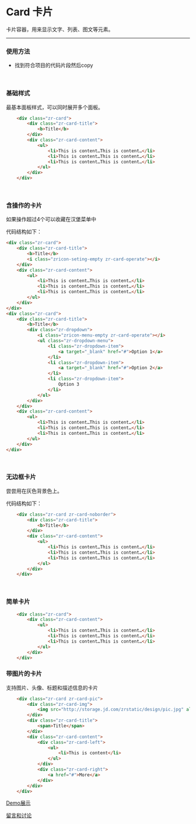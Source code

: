 # Card 卡片

卡片容器，用来显示文字、列表、图文等元素。

---

### 使用方法

+ 找到符合项目的代码片段然后copy

<br/>

### 基础样式

最基本面板样式，可以同时展开多个面板。

```html
    <div class="zr-card">
        <div class="zr-card-title">
            <b>Title</b>
        </div>
        <div class="zr-card-content">
            <ul>
                <li>This is content…This is content…</li>
                <li>This is content…This is content…</li>
                <li>This is content…This is content…</li>
            </ul>
        </div>
    </div>
```

<br/>

### 含操作的卡片

如果操作超过4个可以收藏在汉堡菜单中

代码结构如下：

```html
<div class="zr-card">
    <div class="zr-card-title">
        <b>Title</b>
        <i class="zricon-seting-empty zr-card-operate"></i>
    </div>
    <div class="zr-card-content">
        <ul>
            <li>This is content…This is content…</li>
            <li>This is content…This is content…</li>
            <li>This is content…This is content…</li>
        </ul>
    </div>
</div>
<div class="zr-card">
    <div class="zr-card-title">
        <b>Title</b>
        <div class="zr-dropdown">
            <i class="zricon-menu-empty zr-card-operate"></i>
            <ul class="zr-dropdown-menu">
                <li class="zr-dropdown-item">
                    <a target="_blank" href="#">Option 1</a>
                </li>
                <li class="zr-dropdown-item">
                    <a target="_blank" href="#">Option 2</a>
                </li>
                <li class="zr-dropdown-item">
                    Option 3
                </li>
            </ul>
        </div>
    </div>
    <div class="zr-card-content">
        <ul>
            <li>This is content…This is content…</li>
            <li>This is content…This is content…</li>
            <li>This is content…This is content…</li>
        </ul>
    </div>
</div>
```
<br/>

### 无边框卡片

尝尝用在灰色背景色上。

代码结构如下：

```html
    <div class="zr-card zr-card-noborder">
        <div class="zr-card-title">
            <b>Title</b>
        </div>
        <div class="zr-card-content">
            <ul>
                <li>This is content…This is content…</li>
                <li>This is content…This is content…</li>
                <li>This is content…This is content…</li>
            </ul>
        </div>
    </div>
```
<br/>

### 简单卡片

```html
    <div class="zr-card">
        <div class="zr-card-content">
            <ul>
                <li>This is content…This is content…</li>
                <li>This is content…This is content…</li>
                <li>This is content…This is content…</li>
            </ul>
        </div>
    </div>
```

### 带图片的卡片

支持图片、头像、标题和描述信息的卡片

```html
    <div class="zr-card zr-card-pic">
        <div class="zr-card-img">
            <img src="http://storage.jd.com/zrstatic/design/pic.jpg" alt="">
        </div>
        <div class="zr-card-title">
            <span>Title</span>
        </div>
        <div class="zr-card-content">
            <div class="zr-card-left">
                <ul>
                    <li>This is content</li>
                </ul>
            </div>
            <div class="zr-card-right">
                <a href="#">More</a>
            </div>
        </div>
    </div>
```

[Demo展示](http://gtp-zr.jd.com/docs?languageCode=CN&columnUid=41c513f9dd334a1ebb0fbbd76d71e973&directoryUid=32756a152cb54d1aa8ed1567944350e3&directoryName=Card%20%E5%8D%A1%E7%89%87)

[留言和讨论](https://github.com/guguaihaha/zr-source/issues/20)

    